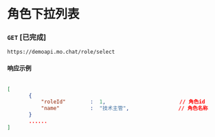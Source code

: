# 角色下拉列表
### `GET`  [已完成]
```
https://demoapi.mo.chat/role/select
```



#### 响应示例

```json

[
       {
           "roleId"        :  1,                        // 角色id
           "name"          :  "技术主管",                // 角色名称
       }
       ......
]
```
